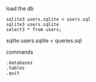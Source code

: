 load the db

    sqlite3 users.sqlite < users.sql
    sqlite3 users.sqlite
    select3 * from users;

sqlite users.sqlite < queries.sql


commands

    .databases
    .tables
    .quit
